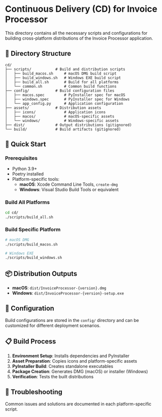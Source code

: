 # Continuous Delivery (CD) for Invoice Processor

This directory contains all the necessary scripts and configurations for building cross-platform distributions of the Invoice Processor application.

## 📁 Directory Structure

```
cd/
├── scripts/           # Build and distribution scripts
│   ├── build_macos.sh     # macOS DMG build script
│   ├── build_windows.sh   # Windows EXE build script
│   ├── build_all.sh       # Build for all platforms
│   └── common.sh          # Common build functions
├── config/            # Build configuration files
│   ├── macos.spec         # PyInstaller spec for macOS
│   ├── windows.spec       # PyInstaller spec for Windows
│   └── app_config.py      # Application configuration
├── assets/            # Distribution assets
│   ├── icons/             # Application icons
│   ├── macos/             # macOS-specific assets
│   └── windows/           # Windows-specific assets
├── dist/              # Output distributions (gitignored)
└── build/             # Build artifacts (gitignored)
```

## 🚀 Quick Start

### Prerequisites
- Python 3.9+
- Poetry installed
- Platform-specific tools:
  - **macOS**: Xcode Command Line Tools, `create-dmg`
  - **Windows**: Visual Studio Build Tools or equivalent

### Build All Platforms
```bash
cd cd/
./scripts/build_all.sh
```

### Build Specific Platform
```bash
# macOS DMG
./scripts/build_macos.sh

# Windows EXE
./scripts/build_windows.sh
```

## 📦 Distribution Outputs

- **macOS**: `dist/InvoiceProcessor-{version}.dmg`
- **Windows**: `dist/InvoiceProcessor-{version}-setup.exe`

## 🔧 Configuration

Build configurations are stored in the `config/` directory and can be customized for different deployment scenarios.

## 📋 Build Process

1. **Environment Setup**: Installs dependencies and PyInstaller
2. **Asset Preparation**: Copies icons and platform-specific assets
3. **PyInstaller Build**: Creates standalone executables
4. **Package Creation**: Generates DMG (macOS) or installer (Windows)
5. **Verification**: Tests the built distributions

## 🐛 Troubleshooting

Common issues and solutions are documented in each platform-specific script.